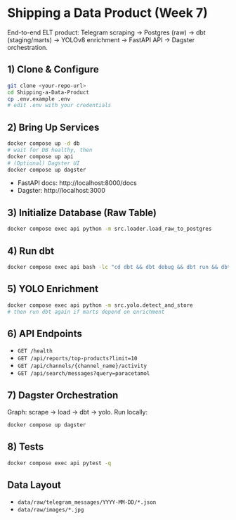 # Shipping a Data Product (Week 7)
End-to-end ELT product: Telegram scraping → Postgres (raw) → dbt (staging/marts) → YOLOv8 enrichment → FastAPI API → Dagster orchestration.

## 1) Clone & Configure
```bash
git clone <your-repo-url>
cd Shipping-a-Data-Product
cp .env.example .env
# edit .env with your credentials
```

## 2) Bring Up Services
```bash
docker compose up -d db
# wait for DB healthy, then
docker compose up api
# (Optional) Dagster UI
docker compose up dagster
```
- FastAPI docs: http://localhost:8000/docs
- Dagster: http://localhost:3000

## 3) Initialize Database (Raw Table)
```bash
docker compose exec api python -m src.loader.load_raw_to_postgres
```

## 4) Run dbt
```bash
docker compose exec api bash -lc "cd dbt && dbt debug && dbt run && dbt test"
```

## 5) YOLO Enrichment
```bash
docker compose exec api python -m src.yolo.detect_and_store
# then run dbt again if marts depend on enrichment
```

## 6) API Endpoints
- `GET /health`
- `GET /api/reports/top-products?limit=10`
- `GET /api/channels/{channel_name}/activity`
- `GET /api/search/messages?query=paracetamol`

## 7) Dagster Orchestration
Graph: scrape → load → dbt → yolo. Run locally:
```bash
docker compose up dagster
```

## 8) Tests
```bash
docker compose exec api pytest -q
```

## Data Layout
- `data/raw/telegram_messages/YYYY-MM-DD/*.json`
- `data/raw/images/*.jpg`